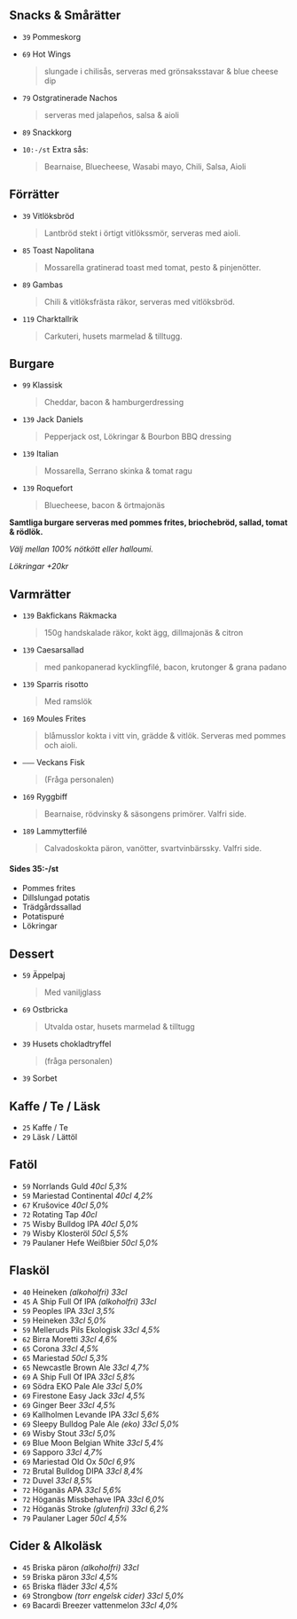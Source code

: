 
## Snacks & Smårätter

* `39` Pommeskorg

* `69` Hot Wings
  > slungade i chilisås, serveras med grönsaksstavar & blue cheese dip

* `79` Ostgratinerade Nachos
  > serveras med jalapeños, salsa & aioli

* `89` Snackkorg

* `10:-/st` Extra sås:
  > Bearnaise, Bluecheese, Wasabi mayo, Chili, Salsa, Aioli


## Förrätter

* `39` Vitlöksbröd
  > Lantbröd stekt i örtigt vitlökssmör, serveras med aioli.

* `85` Toast Napolitana
  > Mossarella gratinerad toast med tomat, pesto & pinjenötter.

* `89` Gambas
  > Chili & vitlöksfrästa räkor, serveras med vitlöksbröd.

* `119` Charktallrik
  > Carkuteri, husets marmelad & tilltugg.


## Burgare

* `99` Klassisk
  > Cheddar, bacon & hamburgerdressing

* `139` Jack Daniels
  > Pepperjack ost, Lökringar & Bourbon BBQ dressing

* `139` Italian
  > Mossarella, Serrano skinka & tomat ragu

* `139` Roquefort
  > Bluecheese, bacon & örtmajonäs

**Samtliga burgare serveras med pommes frites, briochebröd, sallad, tomat & rödlök.**

*Välj mellan 100% nötkött eller halloumi.*

*Lökringar +20kr*


## Varmrätter

* `139` Bakfickans Räkmacka
  > 150g handskalade räkor, kokt ägg, dillmajonäs & citron

* `139` Caesarsallad
  > med pankopanerad kycklingfilé, bacon, krutonger & grana padano

* `139` Sparris risotto
  > Med ramslök

* `169` Moules Frites
  > blåmusslor kokta i vitt vin, grädde & vitlök. Serveras med pommes och aioli.

* `–––` Veckans Fisk
  > (Fråga personalen)

* `169` Ryggbiff
  > Bearnaise, rödvinsky & säsongens primörer. Valfri side.

* `189` Lammytterfilé
  > Calvadoskokta päron, vanötter, svartvinbärssky. Valfri side.

#### Sides 35:-/st

* Pommes frites
* Dillslungad potatis
* Trädgårdssallad
* Potatispuré
* Lökringar 


## Dessert

* `59` Äppelpaj
  > Med vaniljglass

* `69` Ostbricka
  > Utvalda ostar, husets marmelad & tilltugg

* `39` Husets chokladtryffel
  > (fråga personalen)

* `39` Sorbet


## Kaffe / Te / Läsk

* `25` Kaffe / Te
* `29` Läsk / Lättöl


## Fatöl

* `59` Norrlands Guld _40cl 5,3%_
* `59` Mariestad Continental _40cl 4,2%_
* `67` Krušovice _40cl 5,0%_
* `72` Rotating Tap _40cl_
* `75` Wisby Bulldog IPA _40cl 5,0%_
* `79` Wisby Klosteröl _50cl 5,5%_
* `79` Paulaner Hefe Weißbier _50cl 5,0%_


## Flasköl

* `40` Heineken _(alkoholfri) 33cl_
* `45` A Ship Full Of IPA _(alkoholfri) 33cl_
* `59` Peoples IPA _33cl 3,5%_
* `59` Heineken _33cl 5,0%_
* `59` Melleruds Pils Ekologisk _33cl 4,5%_
* `62` Birra Moretti _33cl 4,6%_
* `65` Corona _33cl 4,5%_
* `65` Mariestad _50cl 5,3%_
* `65` Newcastle Brown Ale _33cl 4,7%_
* `69` A Ship Full Of IPA _33cl 5,8%_
* `69` Södra EKO Pale Ale _33cl 5,0%_
* `69` Firestone Easy Jack _33cl 4,5%_
* `69` Ginger Beer _33cl 4,5%_
* `69` Kallholmen Levande IPA _33cl 5,6%_
* `69` Sleepy Bulldog Pale Ale _(eko) 33cl 5,0%_
* `69` Wisby Stout _33cl 5,0%_
* `69` Blue Moon Belgian White _33cl 5,4%_
* `69` Sapporo _33cl 4,7%_
* `69` Mariestad Old Ox _50cl 6,9%_
* `72` Brutal Bulldog DIPA _33cl 8,4%_
* `72` Duvel _33cl 8,5%_
* `72` Höganäs APA _33cl 5,6%_
* `72` Höganäs Missbehave IPA _33cl 6,0%_
* `72` Höganäs Stroke _(glutenfri) 33cl 6,2%_
* `79` Paulaner Lager _50cl 4,5%_


## Cider & Alkoläsk

* `45` Briska päron _(alkoholfri) 33cl_
* `59` Briska päron _33cl 4,5%_
* `65` Briska fläder _33cl 4,5%_
* `69` Strongbow _(torr engelsk cider) 33cl 5,0%_
* `69` Bacardi Breezer vattenmelon _33cl 4,0%_
